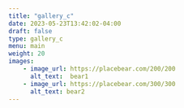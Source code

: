 ```yaml
---
title: "gallery_c"
date: 2023-05-23T13:42:02-04:00
draft: false
type: gallery_c
menu: main
weight: 20
images: 
    - image_url: https://placebear.com/200/200
      alt_text:  bear1 
    - image_url: https://placebear.com/300/300
      alt_text: bear2
---
```



